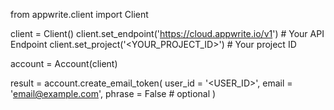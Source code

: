 from appwrite.client import Client

client = Client()
client.set_endpoint('https://cloud.appwrite.io/v1') # Your API Endpoint
client.set_project('<YOUR_PROJECT_ID>') # Your project ID

account = Account(client)

result = account.create_email_token(
    user_id = '<USER_ID>',
    email = 'email@example.com',
    phrase = False # optional
)
